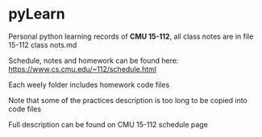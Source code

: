 # pyLearn

Personal python learning records of **CMU 15-112**, all class notes are in file 15-112 class nots.md

Schedule, notes and homework can be found here: https://www.cs.cmu.edu/~112/schedule.html

Each weely folder includes homework code files

Note that some of the practices description is too long to be copied into code files

Full description can be found on CMU 15-112 schedule page
